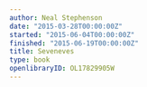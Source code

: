 ```yaml
---
author: Neal Stephenson
date: "2015-03-28T00:00:00Z"
started: "2015-06-04T00:00:00Z"
finished: "2015-06-19T00:00:00Z"
title: Seveneves
type: book
openlibraryID: OL17829905W
---
```

